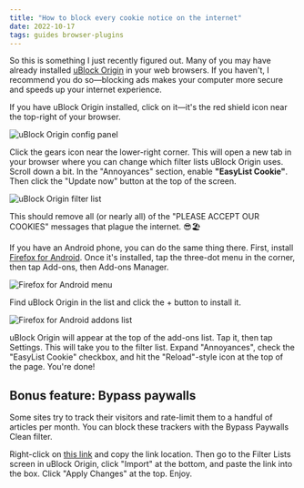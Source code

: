 ```yaml
---
title: "How to block every cookie notice on the internet"
date: 2022-10-17
tags: guides browser-plugins
---
```


So this is something I just recently figured out. Many of you may have already installed [uBlock Origin](https://ublockorigin.com/) in your web browsers. If you haven't, I recommend you do so—blocking ads makes your computer more secure and speeds up your internet experience.

If you have uBlock Origin installed, click on it—it's the red shield icon near the top-right of your browser.

<img src="{{ '/assets/2022-10-17/ublock.png' | absolute_url }}" alt="uBlock Origin config panel" />

Click the gears icon near the lower-right corner. This will open a new tab in your browser where you can change which filter lists uBlock Origin uses. Scroll down a bit. In the "Annoyances" section, enable **"EasyList Cookie"**. Then click the "Update now" button at the top of the screen.

<img src="{{ '/assets/2022-10-17/filter-list.png' | absolute_url }}" alt="uBlock Origin filter list" />

This should remove all (or nearly all) of the "PLEASE ACCEPT OUR COOKIES" messages that plague the internet. 😎️🏖️

If you have an Android phone, you can do the same thing there. First, install [Firefox for Android](https://play.google.com/store/apps/details?id=org.mozilla.firefox). Once it's installed, tap the three-dot menu in the corner, then tap Add-ons, then Add-ons Manager. 

<img src="{{ '/assets/2022-10-17/firefox-addons.jpg' | absolute_url }}" alt="Firefox for Android menu" />

Find uBlock Origin in the list and click the + button to install it. 

<img src="{{ '/assets/2022-10-17/firefox-addons-ublock.jpg' | absolute_url }}" alt="Firefox for Android addons list" />

uBlock Origin will appear at the top of the add-ons list. Tap it, then tap Settings. This will take you to the filter list. Expand "Annoyances", check the "EasyList Cookie" checkbox, and hit the "Reload"-style icon at the top of the page. You're done!

## Bonus feature: Bypass paywalls

Some sites try to track their visitors and rate-limit them to a handful of articles per month. You can block these trackers with the Bypass Paywalls Clean filter.

Right-click on [this link](https://gitlab.com/magnolia1234/bypass-paywalls-clean-filters/-/raw/main/bpc-paywall-filter.txt) and copy the link location. Then go to the Filter Lists screen in uBlock Origin, click "Import" at the bottom, and paste the link into the box. Click "Apply Changes" at the top. Enjoy.